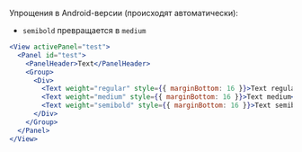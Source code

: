 Упрощения в Android-версии (происходят автоматически):
* `semibold` превращается в `medium`

```jsx
<View activePanel="test">
  <Panel id="test">
    <PanelHeader>Text</PanelHeader>
    <Group>
      <Div>
        <Text weight="regular" style={{ marginBottom: 16 }}>Text regular</Text>
        <Text weight="medium" style={{ marginBottom: 16 }}>Text medium</Text>
        <Text weight="semibold" style={{ marginBottom: 16 }}>Text semibold</Text>
      </Div>
    </Group>
  </Panel>
</View>
```
